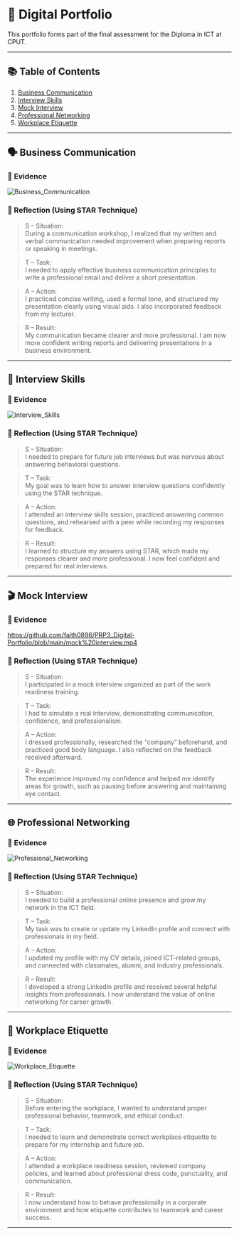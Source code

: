 # 💼 Digital Portfolio


This portfolio forms part of the final assessment for the Diploma in ICT at CPUT.  

---

## 📚 Table of Contents
1. [Business Communication](#business-communication)
2. [Interview Skills](#interview-skills)
3. [Mock Interview](#mock-interview)
4. [Professional Networking](#professional-networking)
5. [Workplace Etiquette](#workplace-etiquette)

---

## 🗣 Business Communication

### 📝 Evidence
![Business_Communication](https://github.com/user-attachments/assets/7d74b49c-21c9-4f38-9a0a-7350b405a0af)
 

### 🔁 Reflection (Using STAR Technique)

> S – Situation:  
> During a communication workshop, I realized that my written and verbal communication needed improvement when preparing reports or speaking in meetings.

> T – Task:  
> I needed to apply effective business communication principles to write a professional email and deliver a short presentation.

> A – Action:  
> I practiced concise writing, used a formal tone, and structured my presentation clearly using visual aids. I also incorporated feedback from my lecturer.

> R – Result:  
> My communication became clearer and more professional. I am now more confident writing reports and delivering presentations in a business environment.

---

## 🎤 Interview Skills

### 📝 Evidence
![Interview_Skills](https://github.com/user-attachments/assets/b6638779-fe3d-433d-b233-f5f07e256599)


### 🔁 Reflection (Using STAR Technique)

> S – Situation:  
> I needed to prepare for future job interviews but was nervous about answering behavioral questions.

> T – Task:  
> My goal was to learn how to answer interview questions confidently using the STAR technique.

> A – Action:  
> I attended an interview skills session, practiced answering common questions, and rehearsed with a peer while recording my responses for feedback.

> R – Result:  
> I learned to structure my answers using STAR, which made my responses clearer and more professional. I now feel confident and prepared for real interviews.

---

## 🎬 Mock Interview

### 📝 Evidence
https://github.com/faith0896/PRP3_Digital-Portfolio/blob/main/mock%20interview.mp4 

### 🔁 Reflection (Using STAR Technique)

> S – Situation:  
> I participated in a mock interview organized as part of the work readiness training.

> T – Task:  
> I had to simulate a real interview, demonstrating communication, confidence, and professionalism.

> A – Action:  
> I dressed professionally, researched the “company” beforehand, and practiced good body language. I also reflected on the feedback received afterward.

> R – Result:  
> The experience improved my confidence and helped me identify areas for growth, such as pausing before answering and maintaining eye contact.

---

## 🌐 Professional Networking

### 📝 Evidence

![Professional_Networking](https://github.com/user-attachments/assets/effe036c-ccd3-4eb1-811f-440cee89a0c5)
 

### 🔁 Reflection (Using STAR Technique)

> S – Situation:  
> I needed to build a professional online presence and grow my network in the ICT field.

> T – Task:  
> My task was to create or update my LinkedIn profile and connect with professionals in my field.

> A – Action:  
> I updated my profile with my CV details, joined ICT-related groups, and connected with classmates, alumni, and industry professionals.

> R – Result:  
> I developed a strong LinkedIn profile and received several helpful insights from professionals. I now understand the value of online networking for career growth.

---

## 🏢 Workplace Etiquette

### 📝 Evidence

![Workplace_Etiquette](https://github.com/user-attachments/assets/c4d1667b-bb79-4b5f-9639-3d90d66854e9)


### 🔁 Reflection (Using STAR Technique)

> S – Situation:  
> Before entering the workplace, I wanted to understand proper professional behavior, teamwork, and ethical conduct.

> T – Task:  
> I needed to learn and demonstrate correct workplace etiquette to prepare for my internship and future job.

> A – Action:  
> I attended a workplace readiness session, reviewed company policies, and learned about professional dress code, punctuality, and communication.

> R – Result:  
> I now understand how to behave professionally in a corporate environment and how etiquette contributes to teamwork and career success.

---

